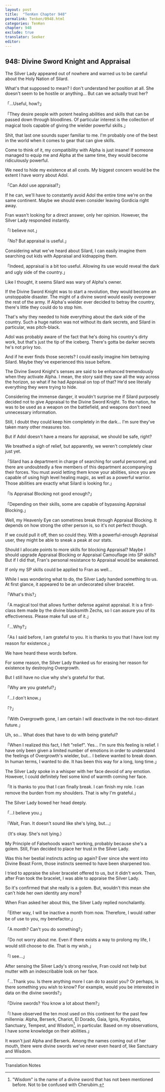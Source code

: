 ```yaml
---
layout: post
title:  "TenKen Chapter 948"
permalink: Tenken/0948.html
categories: TenKen
chapter: 948
exclude: true
translator: Seeker
editor: 
---
```

<h2>948: Divine Sword Knight and Appraisal</h2>

The Silver Lady appeared out of nowhere and warned us to be careful about the Holy Nation of Silard.

What's that supposed to mean? I don't understand her position at all. She doesn't seem to be hostile or anything... But can we actually trust her?

「...Useful, how?」

「They desire people with potent healing abilities and skills that can be passed down through bloodlines. Of particular interest is the collection of magical tools capable of giving the wielder powerful skills.」

Shit, that last one sounds super familiar to me. I'm probably one of the best in the world when it comes to gear that can give skills.

Come to think of it, my compatibility with Alpha is just insane! If someone managed to equip me and Alpha at the same time, they would become ridiculously powerful.

We need to hide my existence at all costs. My biggest concern would be the extent I have worry about Adol.

「Can Adol use appraisal?」

If he can, we'll have to constantly avoid Adol the entire time we're on the same continent. Maybe we should even consider leaving Gordicia right away.

Fran wasn't looking for a direct answer, only her opinion. However, the Silver Lady responded instantly.

「I believe not.」

「No? But appraisal is useful.」

Considering what we've heard about Silard, I can easily imagine them searching out kids with Appraisal and kidnapping them.

「Indeed, appraisal is a bit too useful. Allowing its use would reveal the dark and ugly side of the country.」

Like I thought, it seems Silard was wary of Alpha's owner.

If the Divine Sword Knight was to start a revolution, they would become an unstoppable disaster. The might of a divine sword would easily overpower the rest of the army. If Alpha's wielder ever decided to betray the country, there's little they could do to stop him.

That's why they needed to hide everything about the dark side of the country. Such a huge nation was not without its dark secrets, and Silard in particular, was pitch-black.

Adol was probably aware of the fact that he's doing his country's dirty work, but that's just the tip of the iceberg. There's gotta be darker secrets he's not privy too.

And if he ever finds those secrets? I could easily imagine him betraying Silard. Maybe they've experienced this issue before.

The Divine Sword Knight's senses are said to be enhanced tremendously when they activate Alpha. I mean, the story said they saw all the way across the horizon, so what if he had Appraisal on top of that? He'd see literally everything they were trying to hide.

Considering the immense danger, it wouldn't surprise me if Silard purposely decided not to give Appraisal to the Divine Sword Knight. To the nation, he was to be used as a weapon on the battlefield, and weapons don't need unnecessary information.

Still, I doubt they could keep him completely in the dark... I'm sure they've taken many other measures too.

But if Adol doesn't have a means for appraisal, we should be safe, right?

We breathed a sigh of relief, but apparently, we weren't completely clear just yet.

「Silard has a department in charge of searching for useful personnel, and there are undoubtedly a few members of this department accompanying their forces. You must avoid letting them know your abilities, since you are capable of using high level healing magic, as well as a powerful warrior. Those abilities are exactly what Silard is looking for.」

「Is Appraisal Blocking not good enough?」

「Depending on their skills, some are capable of bypassing Appraisal Blocking.」

Well, my Heavenly Eye can sometimes break through Appraisal Blocking. It depends on how strong the other person is, so it's not perfect though.

If we could pull it off, then so could they. With a powerful-enough Appraisal user, they might be able to sneak a peak at our stats.

Should I allocate points to more skills for blocking Appraisal? Maybe I should upgrade Appraisal Blocking or Appraisal Camouflage into SP skills? But if I did that, Fran's personal resistance to Appraisal would be weakened.

If only my SP skills could be applied to Fran as well...

While I was wondering what to do, the Silver Lady handed something to us. At first glance, it appeared to be an undecorated silver bracelet.

「What's this?」

「A magical tool that allows further defense against appraisal. It is a first-class item made by the divine blacksmith Zechs, so I can assure you of its effectiveness. Please make full use of it.」

「...Why?」

「As I said before, I am grateful to you. It is thanks to you that I have lost my reason for existence.」

We have heard these words before.

For some reason, the Silver Lady thanked us for erasing her reason for existence by destroying Overgrowth.

But I still have no clue why she's grateful for that.

「Why are you grateful?」

「...I don't know.」

「?」

「With Overgrowth gone, I am certain I will deactivate in the not-too-distant future.」

Uh, so... What does that have to do with being grateful?

「When I realized this fact, I felt "relief". Yes... I'm sure this feeling is relief. I have only been given a limited number of emotions in order to understand the feelings of Overgrowth's wielder, but... I believe wanted to break down. In human terms, I wanted to die. It has been this way for a long, long time.」

The Silver Lady spoke in a whisper with her face devoid of any emotion. However, I could definitely feel some kind of warmth coming her face.

「It is thanks to you that I can finally break. I can finish my role. I can remove the burden from my shoulders. That is why I'm grateful.」

The Silver Lady bowed her head deeply.

「...I believe you.」

『Wait, Fran. It doesn't sound like she's lying, but...』

（It's okay. She's not lying.）

My Principle of Falsehoods wasn't working, probably because she's a golem. Still, Fran decided to place her trust in the Silver Lady.

Was this her bestial instincts acting up again? Ever since she went into Divine Beast Form, those instincts seemed to have been sharpened too.

I tried to appraise the silver bracelet offered to us, but it didn't work. Then, after Fran took the bracelet, I was able to appraise the Silver Lady.

So it's confirmed that she really is a golem. But, wouldn't this mean she can't hide her own identity any more?

When Fran asked her about this, the Silver Lady replied nonchalantly.

「Either way, I will be inactive a month from now. Therefore, I would rather be of use to you, my benefactor.」

「A month? Can't you do something?」

「Do not worry about me. Even if there exists a way to prolong my life, I would still choose to die. That is my wish.」

「I see...」

After sensing the Silver Lady's strong resolve, Fran could not help but mutter with an indescribable look on her face.

「...Thank you. Is there anything more I can do to assist you? Or perhaps, is there something you wish to know? For example, would you be interested in data on the divine swords?」

「Divine swords? You know a lot about them?」

「I have observed the ten most used on this continent for the past few millennia: Alpha, Berserk, Chariot, El Dorado, Gaia, Ignis, Krystalos, Sanctuary, Tempest, and Wisdom[^1], in particular. Based on my observations, I have some knowledge on their abilities.」

It wasn't just Alpha and Berserk. Among the names coming out of her mouth, there were divine swords we've never even heard of, like Sanctuary and Wisdom.

---

Translation Notes

[^1]: "Wisdom" is the name of a divine sword that has not been mentioned before. Not to be confused with Cherubim.

